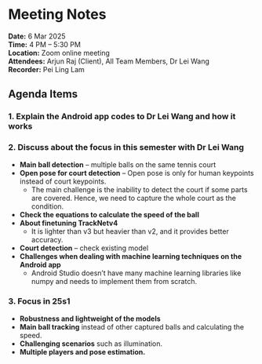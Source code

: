 # Meeting Notes

**Date:** 6 Mar 2025  
**Time:** 4 PM – 5:30 PM  
**Location:** Zoom online meeting  
**Attendees:** Arjun Raj (Client), All Team Members, Dr Lei Wang  
**Recorder:** Pei Ling Lam  

## Agenda Items

### 1. Explain the Android app codes to Dr Lei Wang and how it works

### 2. Discuss about the focus in this semester with Dr Lei Wang

- **Main ball detection** – multiple balls on the same tennis court
- **Open pose for court detection** – Open pose is only for human keypoints instead of court keypoints.
  - The main challenge is the inability to detect the court if some parts are covered. Hence, we need to capture the whole court as the condition.
- **Check the equations to calculate the speed of the ball**
- **About finetuning TrackNetv4**
  - It is lighter than v3 but heavier than v2, and it provides better accuracy.
- **Court detection** – check existing model
- **Challenges when dealing with machine learning techniques on the Android app**
  - Android Studio doesn’t have many machine learning libraries like numpy and needs to implement them from scratch.

### 3. Focus in 25s1

- **Robustness and lightweight of the models**
- **Main ball tracking** instead of other captured balls and calculating the speed.
- **Challenging scenarios** such as illumination.
- **Multiple players and pose estimation.**